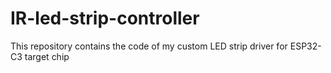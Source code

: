 # IR-led-strip-controller
This repository contains the code of my custom LED strip driver for ESP32-C3 target chip
